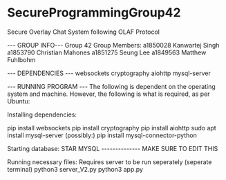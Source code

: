 # SecureProgrammingGroup42
Secure Overlay Chat System following OLAF Protocol

--- GROUP INFO--- 
Group 42
Group Members: a1850028 Kanwartej Singh a1853790 Christian Mahones a1851275 Seung Lee a1849563 Matthew Fuhlbohm

--- DEPENDENCIES --- 
websockets
cryptography
aiohttp
mysql-server

--- RUNNING PROGRAM --- 
The following is dependent on the operating system and machine. However, the following is what is required, as per Ubuntu:

Installing dependencies:

pip install websockets
pip install cryptography
pip install aiohttp
sudo apt install mysql-server
(possibly:) pip install mysql-connector-python

Starting database:
STAR MYSQL -------------- MAKE SURE TO EDIT THIS

Running necessary files: Requires server to be run seperately (seperate terminal)
python3 server_V2.py
python3 app.py
